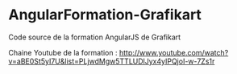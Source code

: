 AngularFormation-Grafikart
==========================

Code source de la formation AngularJS de Grafikart

Chaine Youtube de la formation : http://www.youtube.com/watch?v=aBE0St5yI7U&list=PLjwdMgw5TTLUDlJyx4yIPQjoI-w-7Zs1r
